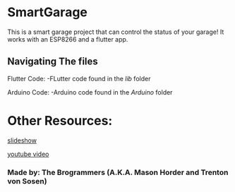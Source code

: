 # SmartGarage

This is a smart garage project that can control the status of your garage! It works with an ESP8266 and a flutter app. 

## Navigating The files

Flutter Code:
-FLutter code found in the *lib* folder

Arduino Code:
-Arduino code found in the *Arduino* folder

# Other Resources:
[slideshow](https://docs.google.com/presentation/d/1kjiC78LZLEveTQ2WxIR6pWwn5U3ZbzU9X60DDaN-LNY/edit?usp=sharing)

[youtube video](https://youtu.be/7JyKrZsEUw8)


### Made by: The Brogrammers (A.K.A. Mason Horder and Trenton von Sosen)
